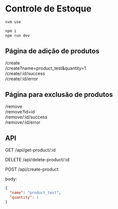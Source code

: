 # Controle de Estoque

```bash
nvm use

npm i
npm run dev
```

## Página de adição de produtos
 
/create  
/create?name=product_test&quantity=1  
/create/:id/success  
/create/:id/error  

## Página para exclusão de produtos

/remove  
/remove?id=id  
/remove/:id/success  
/remove/:id/error  

## API

GET /api/get-product/:id

DELETE /api/delete-product/:id

POST /api/create-product

body:

```json
{
  "name": "product_test",
  "quantity": 1
}
```

